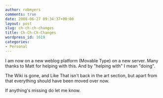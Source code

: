 ```yaml
---
author: robmyers
comments: true
date: 2008-06-27 09:34:37+00:00
layout: post
slug: ch-ch-ch-changes
title: Ch-Ch-Ch-Changes
wordpress_id: 1619
categories:
- Personal
---
```


I am now on a new weblog platform (Movable Type) on a new server. Many thanks to Matt for helping with this. And by "helping with" I mean "doing".  
  
The Wiki is gone, and Like That isn't back in the art section, but apart from that everything should have been moved over now.  
  
If anything's missing do let me know.  


